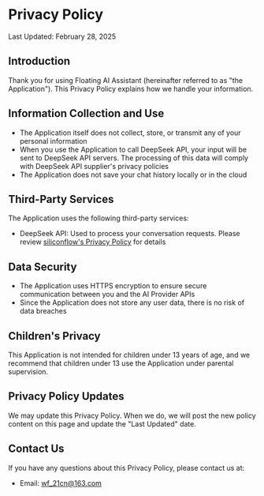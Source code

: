 # Privacy Policy

Last Updated: February 28, 2025

## Introduction
Thank you for using Floating AI Assistant (hereinafter referred to as "the Application"). This Privacy Policy explains how we handle your information.

## Information Collection and Use
- The Application itself does not collect, store, or transmit any of your personal information
- When you use the Application to call DeepSeek API, your input will be sent to DeepSeek API servers. The processing of this data will comply with DeepSeek API supplier's privacy policies
- The Application does not save your chat history locally or in the cloud

## Third-Party Services
The Application uses the following third-party services:
- DeepSeek API: Used to process your conversation requests. Please review [siliconflow's Privacy Policy](https://docs.siliconflow.cn/en/legals/privacy-policy) for details

## Data Security
- The Application uses HTTPS encryption to ensure secure communication between you and the AI Provider APIs
- Since the Application does not store any user data, there is no risk of data breaches

## Children's Privacy
This Application is not intended for children under 13 years of age, and we recommend that children under 13 use the Application under parental supervision.

## Privacy Policy Updates
We may update this Privacy Policy. When we do, we will post the new policy content on this page and update the "Last Updated" date.

## Contact Us
If you have any questions about this Privacy Policy, please contact us at:
- Email: wf_21cn@163.com
